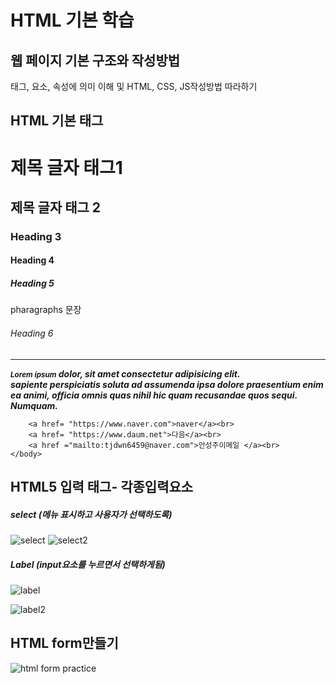 # HTML 기본 학습

## 웹 페이지 기본 구조와 작성방법
태그, 요소, 속성에 의미 이해 및 HTML, CSS, JS작성방법 따라하기

## HTML 기본 태그
<!DOCTYPE html>
<html>
    <head>
        <title>HTML5+CSS Text</title>
    </head>
    <body>
        <h1>제목 글자 태그1</h1>
        <h2>제목 글자 태그 2</h2>
        <h3>Heading 3</h3>
        <h4>Heading 4</h4>
        <h5>Heading 5</h5>
        <p>pharagraphs 문장</p>
        <h6>Heading 6</h6>
        <hr>
        <p><i><b><small>Lorem ipsum</small> dolor, sit amet consectetur adipisicing elit. <br>
             sapiente perspiciatis soluta ad assumenda ipsa dolore praesentium enim ea animi, officia omnis quas nihil hic quam recusandae quos sequi. Numquam.</b></i></p>


        <a href= "https://www.naver.com">naver</a><br>
        <a href= "https://www.daum.net">다음</a><br>
        <a href ="mailto:tjdwn6459@naver.com">안성주이메일 </a><br>
    </body>
</html>

## HTML5 입력 태그- 각종입력요소
##### select (메뉴 표시하고 사용자가 선택하도록) 
![select](https://user-images.githubusercontent.com/77951833/126258333-68fa3d05-a10d-4952-8192-1d7d831da041.png)
![select2](https://user-images.githubusercontent.com/77951833/126258347-3550be26-6e31-4374-8191-b8d78aa2100c.png)


##### Label (input요소를 누르면서 선택하게됨)
![label](https://user-images.githubusercontent.com/77951833/126258334-4dd30923-f6e2-43e1-934e-2b2ab067ebf6.png)

![label2](https://user-images.githubusercontent.com/77951833/126258349-92d5b614-9a24-43aa-9112-8ed828ad7793.png)
## HTML form만들기
![html form practice](https://user-images.githubusercontent.com/77951833/126257339-dd1c6b18-cb0c-467c-8809-c2b1ab387fb9.png)

